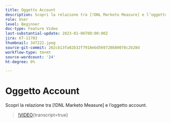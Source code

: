 ```yaml
---
title: Oggetto Account
description: Scopri la relazione tra [!DNL Marketo Measure] e l’oggetto account.
role: User
level: Beginner
doc-type: Feature Video
last-substantial-update: 2023-01-06T00:00:00Z
jira: KT-11703
thumbnail: 347222.jpeg
source-git-commit: 262cb13fa02b32f7918ebd569720b80078c2b28d
workflow-type: tm+mt
source-wordcount: '24'
ht-degree: 0%

---
```



# Oggetto Account

Scopri la relazione tra [!DNL Marketo Measure] e l’oggetto account.

>[!VIDEO](https://video.tv.adobe.com/v/347222/?learn=on){transcript=true}
